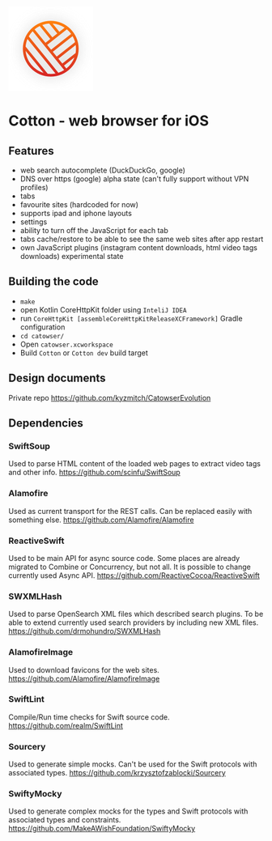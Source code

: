 ![Cotton - web browser for iOS](catowser/catowser/Assets.xcassets/AppIcon.appiconset/icon_83.5@2x.png)

# Cotton - web browser for iOS

Features
-----------------
- web search autocomplete (DuckDuckGo, google)
- DNS over https (google) alpha state (can't fully support without VPN profiles)
- tabs
- favourite sites (hardcoded for now)
- supports ipad and iphone layouts
- settings
- ability to turn off the JavaScript for each tab
- tabs cache/restore to be able to see the same web sites after app restart
- own JavaScript plugins (instagram content downloads, html video tags downloads) experimental state

Building the code
-----------------
- `make`
- open Kotlin CoreHttpKit folder using `InteliJ IDEA`
- run `CoreHttpKit [assembleCoreHttpKitReleaseXCFramework]` Gradle configuration
- `cd catowser/`
- Open `catowser.xcworkspace`
- Build `Cotton` or `Cotton dev` build target

Design documents
-----------------
Private repo https://github.com/kyzmitch/CatowserEvolution

Dependencies
-----------------

### SwiftSoup
Used to parse HTML content of the loaded web pages to extract video tags and other info. 
https://github.com/scinfu/SwiftSoup
### Alamofire
Used as current transport for the REST calls. Can be replaced easily with something else. 
https://github.com/Alamofire/Alamofire 
### ReactiveSwift
Used to be main API for async source code. Some places are already migrated to Combine or Concurrency, but not all. It is possible to change currently used Async API. 
https://github.com/ReactiveCocoa/ReactiveSwift
### SWXMLHash
Used to parse OpenSearch XML files which described search plugins. To be able to extend currently used search providers by including new XML files.
https://github.com/drmohundro/SWXMLHash
### AlamofireImage
Used to download favicons for the web sites.
https://github.com/Alamofire/AlamofireImage
### SwiftLint
Compile/Run time checks for Swift source code. 
https://github.com/realm/SwiftLint
### Sourcery
Used to generate simple mocks. Can't be used for the Swift protocols with associated types.
https://github.com/krzysztofzablocki/Sourcery
### SwiftyMocky
Used to generate complex mocks for the types and Swift protocols with associated types and constraints. 
https://github.com/MakeAWishFoundation/SwiftyMocky

